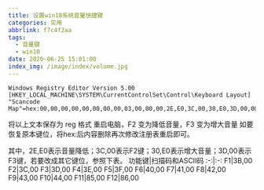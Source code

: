 ```yaml
---
title: 设置win10系统音量快捷键
categories: 实用
abbrlink: f7c4f2aa
tags:
  - 音量键
  - win10
date: 2020-06-25 15:01:00
index_img: /image/index/volume.jpg
---
```

```
Windows Registry Editor Version 5.00
[HKEY_LOCAL_MACHINE\SYSTEM\CurrentControlSet\Control\Keyboard Layout]
"Scancode Map"=hex:00,00,00,00,00,00,00,00,03,00,00,00,2E,E0,3C,00,30,E0,3D,00,00,00,00,00
```
将以上文本保存为 reg 格式
重启电脑，F2 变为降低音量，F3 变为增大音量
如要恢复原本键位，将hex:后内容删除再次修改注册表重启即可。

其中，2E,E0表示音量降低；3C,00表示F2键；30,E0表示增大音量；3D,00表示F3键，若要改成其它键位，参照下表。
功能键|扫描码和ASCII码
:-:|:-:
F1|3B,00
F2|3C,00
F3|3D,00
F4|3E,00
F5|3F,00
F6|40,00
F7|41,00
F8|42,00
F9|43,00
F10|44,00
F11|85,00
F12|86,00


